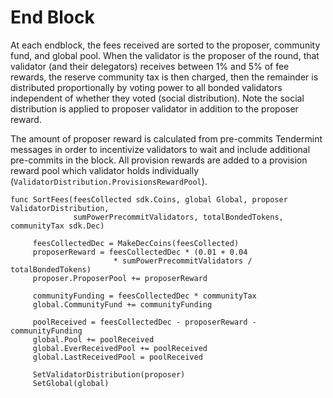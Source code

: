 # End Block

At each endblock, the fees received are sorted to the proposer, community fund,
and global pool.  When the validator is the proposer of the round, that
validator (and their delegators) receives between 1% and 5% of fee rewards, the
reserve community tax is then charged, then the remainder is distributed
proportionally by voting power to all bonded validators independent of whether
they voted (social distribution). Note the social distribution is applied to
proposer validator in addition to the proposer reward. 

The amount of proposer reward is calculated from pre-commits Tendermint
messages in order to incentivize validators to wait and include additional
pre-commits in the block. All provision rewards are added to a provision reward
pool which validator holds individually
(`ValidatorDistribution.ProvisionsRewardPool`). 

```
func SortFees(feesCollected sdk.Coins, global Global, proposer ValidatorDistribution, 
              sumPowerPrecommitValidators, totalBondedTokens, communityTax sdk.Dec)

     feesCollectedDec = MakeDecCoins(feesCollected)
     proposerReward = feesCollectedDec * (0.01 + 0.04 
                       * sumPowerPrecommitValidators / totalBondedTokens)
     proposer.ProposerPool += proposerReward
     
     communityFunding = feesCollectedDec * communityTax
     global.CommunityFund += communityFunding
     
     poolReceived = feesCollectedDec - proposerReward - communityFunding
     global.Pool += poolReceived
     global.EverReceivedPool += poolReceived
     global.LastReceivedPool = poolReceived

     SetValidatorDistribution(proposer)
     SetGlobal(global)
```
